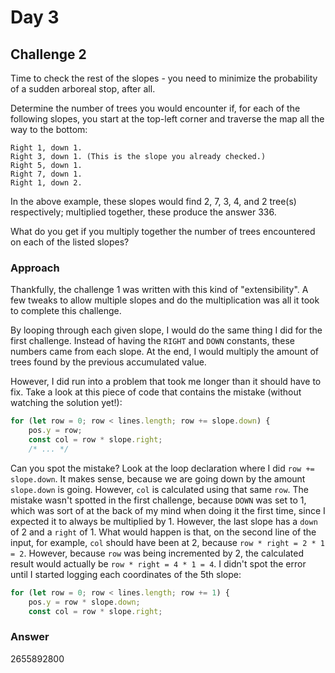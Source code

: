 # Day 3

## Challenge 2

Time to check the rest of the slopes - you need to minimize the probability of a sudden arboreal stop, after all.

Determine the number of trees you would encounter if, for each of the following slopes, you start at the top-left corner and traverse the map all the way to the bottom:

```
Right 1, down 1.
Right 3, down 1. (This is the slope you already checked.)
Right 5, down 1.
Right 7, down 1.
Right 1, down 2.
```

In the above example, these slopes would find 2, 7, 3, 4, and 2 tree(s) respectively; multiplied together, these produce the answer 336.

What do you get if you multiply together the number of trees encountered on each of the listed slopes?

### Approach

Thankfully, the challenge 1 was written with this kind of "extensibility". A few tweaks to allow multiple slopes and do the multiplication was all it took to complete this challenge.

By looping through each given slope, I would do the same thing I did for the first challenge. Instead of having the `RIGHT` and `DOWN` constants, these numbers came from each slope. At the end, I would multiply the amount of trees found by the previous accumulated value.

However, I did run into a problem that took me longer than it should have to fix. Take a look at this piece of code that contains the mistake (without watching the solution yet!):

```ts
for (let row = 0; row < lines.length; row += slope.down) {
    pos.y = row;
    const col = row * slope.right;
    /* ... */
```

Can you spot the mistake? Look at the loop declaration where I did `row += slope.down`. It makes sense, because we are going down by the amount `slope.down` is going. However, `col` is calculated using that same `row`. The mistake wasn't spotted in the first challenge, because `DOWN` was set to 1, which was sort of at the back of my mind when doing it the first time, since I expected it to always be multiplied by 1. However, the last slope has a `down` of 2 and a `right` of 1. What would happen is that, on the second line of the input, for example, `col` should have been at 2, because `row * right = 2 * 1 = 2`. However, because `row` was being incremented by 2, the calculated result would actually be `row * right = 4 * 1 = 4`. I didn't spot the error until I started logging each coordinates of the 5th slope:

```ts
for (let row = 0; row < lines.length; row += 1) {
    pos.y = row * slope.down;
    const col = row * slope.right;
```

### Answer

2655892800
